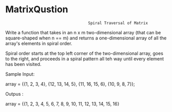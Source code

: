 # MatrixQustion
                                        Spiral Traversal of Matrix
Write a function that takes in an n x m two-dimensional array (that can be square-shaped when n == m) and returns a one-dimensional array of all the array's elements in spiral order.

Spiral order starts at the top left corner of the two-dimensional array, goes to the right, and proceeds in a spiral pattern all teh way until every element has been visited.

Sample Input:

array = {{1, 2, 3, 4},
         {12, 13, 14, 5},
         {11, 16, 15, 6},
         {10, 9, 8, 7}};

Outpus :

array = {{1, 2, 3, 4, 5, 6, 7, 8, 9, 10, 11, 12, 13, 14, 15, 16}